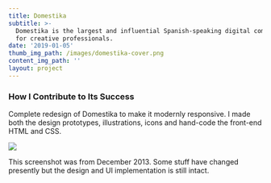 ```yaml
---
title: Domestika
subtitle: >-
  Domestika is the largest and influential Spanish-speaking digital community
  for creative professionals.
date: '2019-01-05'
thumb_img_path: /images/domestika-cover.png
content_img_path: ''
layout: project
---
```


### How I Contribute to Its Success

Complete redesign of Domestika to make it modernly responsive. I made both the design prototypes, illustrations, icons and hand-code the front-end HTML and CSS.

![](/images/ss-domestika.jpg)

This screenshot was from December 2013. Some stuff have changed presently but the design and UI implementation is still intact.
